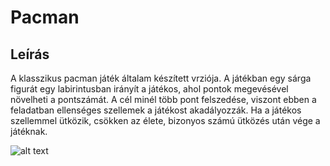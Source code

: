 ﻿# Pacman
 
## Leírás

A klasszikus pacman játék általam készített vrziója. A játékban egy sárga figurát egy labirintusban irányít a játékos, ahol pontok megevésével növelheti a pontszámát. A cél minél több pont felszedése, viszont ebben a feladatban ellenséges szellemek a játékost akadályozzák. Ha a
játékos szellemmel ütközik, csökken az élete, bizonyos számú ütközés után vége a játéknak.

![alt text](https://github.com/AkosXY/Pacman/image.jpg?raw=true)
